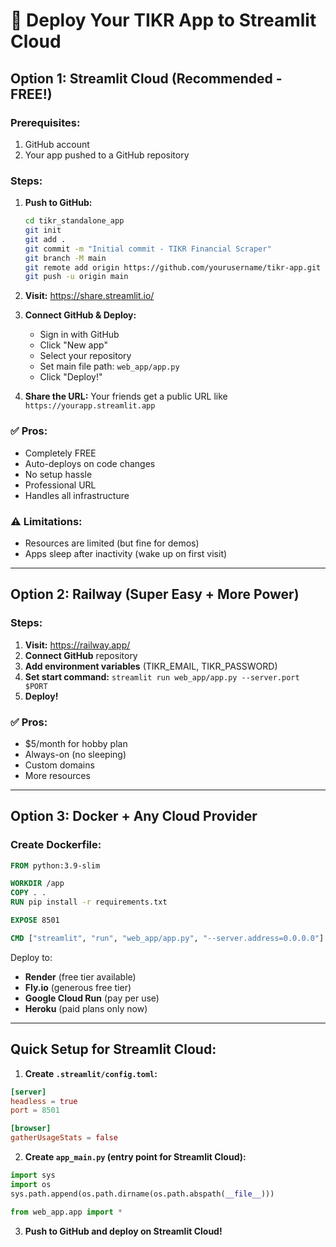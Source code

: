 # 🚀 Deploy Your TIKR App to Streamlit Cloud

## Option 1: Streamlit Cloud (Recommended - FREE!)

### Prerequisites:
1. GitHub account
2. Your app pushed to a GitHub repository

### Steps:
1. **Push to GitHub:**
   ```bash
   cd tikr_standalone_app
   git init
   git add .
   git commit -m "Initial commit - TIKR Financial Scraper"
   git branch -M main
   git remote add origin https://github.com/yourusername/tikr-app.git
   git push -u origin main
   ```

2. **Visit:** https://share.streamlit.io/

3. **Connect GitHub & Deploy:**
   - Sign in with GitHub
   - Click "New app"
   - Select your repository
   - Set main file path: `web_app/app.py`
   - Click "Deploy!"

4. **Share the URL:** Your friends get a public URL like `https://yourapp.streamlit.app`

### ✅ Pros:
- Completely FREE
- Auto-deploys on code changes
- No setup hassle
- Professional URL
- Handles all infrastructure

### ⚠️ Limitations:
- Resources are limited (but fine for demos)
- Apps sleep after inactivity (wake up on first visit)

---

## Option 2: Railway (Super Easy + More Power)

### Steps:
1. **Visit:** https://railway.app/
2. **Connect GitHub** repository
3. **Add environment variables** (TIKR_EMAIL, TIKR_PASSWORD)
4. **Set start command:** `streamlit run web_app/app.py --server.port $PORT`
5. **Deploy!**

### ✅ Pros:
- $5/month for hobby plan
- Always-on (no sleeping)
- Custom domains
- More resources

---

## Option 3: Docker + Any Cloud Provider

### Create Dockerfile:
```dockerfile
FROM python:3.9-slim

WORKDIR /app
COPY . .
RUN pip install -r requirements.txt

EXPOSE 8501

CMD ["streamlit", "run", "web_app/app.py", "--server.address=0.0.0.0"]
```

Deploy to:
- **Render** (free tier available)
- **Fly.io** (generous free tier)
- **Google Cloud Run** (pay per use)
- **Heroku** (paid plans only now)

---

## Quick Setup for Streamlit Cloud:

1. **Create `.streamlit/config.toml`:**
```toml
[server]
headless = true
port = 8501

[browser]
gatherUsageStats = false
```

2. **Create `app_main.py` (entry point for Streamlit Cloud):**
```python
import sys
import os
sys.path.append(os.path.dirname(os.path.abspath(__file__)))

from web_app.app import *
```

3. **Push to GitHub and deploy on Streamlit Cloud!** 